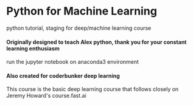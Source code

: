 # Python for Machine Learning

python tutorial, staging for deep/machine learning course

#### Originally designed to teach Alex python, thank you for your constant learning enthusiasm

run the jupyter notebook on anaconda3 environment

#### Also created for coderbunker deep learning

This course is the basic deep learning course that follows closely on Jeremy Howard's course.fast.ai